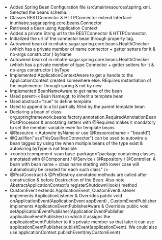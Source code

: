 * Added Spring Bean Configuration file \src\main\resources\spring.xml. Selected the beans schema.
* Classes RESTConnector & HTTPConnector extend Interface in.mhatre.sagar.spring.core.beans.Connector
* Retrieved a bean using Application Context
* Added a private String url to the RESTConnector & HTTPConnector.
* Initialized the url of the connector bean through property tag.
* Autowired bean of in.mhatre.sagar.spring.core.beans.HealthChecker (which has a private member of name connector + getter setters for it & no-args constructor ) byName
* Autowired bean of in.mhatre.sagar.spring.core.beans.HealthChecker (which has a private member of type Connector + getter setters for it & no-args constructor ) byType
* Implemented ApplicationContextAware to get a handle to the ApplicationContext created somewhere else. REquires instantiation of the implementor through spring & not by new
* Implemented BeanNameAware to get name of the bean
* Used parent=&lt;Bean Name;gt; to inherit a template bean
* Used abstract="true" to define template
* Used <list merge="true"> to append to a list partially filled by the parent template bean
* Declaring a bean of class org.springframework.beans.factory.annotation.RequiredAnnotationBeanPostProcessor & annotating setters with @Required makes it mandatory to set the member variable even for template beans
* @Resource = Autowire byName or use @Resource(name = "beanId")
* @Qualifier("useThisQualifiedConnector") can be used to autowire a bean tagged by using the <qualifier value="useThisQualifiedConnector" /> when multiple beans of the type exist & autowiring byType is not feasible
* &lt;context:component-scan base-package="package containing classes annotated with @Component / @Service / @Repository  / @Controller. A bean with bean name = class name starting with lower case  will automatically be created for each such class" /&gt;
* @PostConstruct & @PreDestroy annotated methods are called after construction & before Destruction of the Bean. Also note AbstractApplicationContext's registerShutdownHook() method
* CustomEvent extends ApplicationEvent,   CustomEventListener implements ApplicationListener<ApplicationEvent> & Overrides	public void onApplicationEvent(ApplicationEvent appEvent) , CustomEventPublisher implements ApplicationEventPublisherAware & Overrides 	public void setApplicationEventPublisher(ApplicationEventPublisher applicationEventPublisher) in which it assigns the  applicationEventPublisher to it's private member so that later it can use applicationEventPublisher.publishEvent(applicationEvent). We could also use applicationContext.publishEvent(myCustomEvent)   
